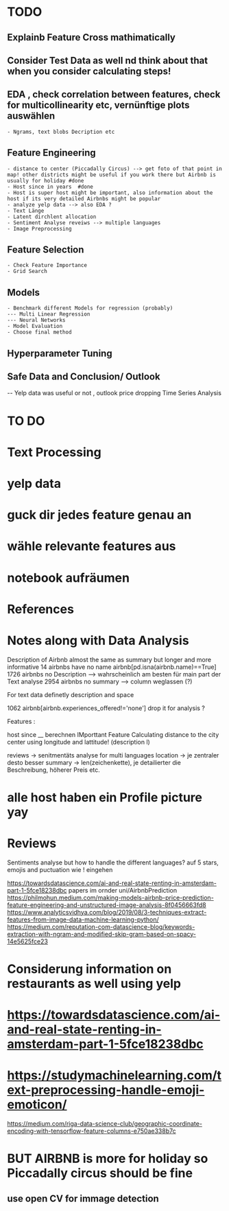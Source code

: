 # TODO
## Explainb Feature Cross mathimatically
## Consider Test Data as well nd think about that when you consider calculating steps!
 

## EDA , check correlation between features, check for multicollinearity etc, vernünftige plots auswählen
    - Ngrams, text blobs Decription etc
## Feature Engineering
    - distance to center (Piccadally Circus) --> get foto of that point in map! other districts might be useful if you work there but Airbnb is usually for holiday #done
    - Host since in years  #done
    - Host is super host might be important, also information about the host if its very detailed Airbnbs might be popular
    - analyze yelp data --> also EDA ? 
    - Text Länge 
    - Latent dirchlent allocation 
    - Sentiment Analyse reveiws --> multiple languages
    - Image Preprocessing 
## Feature Selection
    - Check Feature Importance 
    - Grid Search 
## Models
    - Benchmark different Models for regression (probably)
    --- Multi Linear Regression 
    --- Neural Networks 
    - Model Evaluation
    - Choose final method
## Hyperparameter Tuning

## Safe Data and Conclusion/ Outlook 
  -- Yelp data was useful or not , outlook price dropping Time Series Analysis 

# TO DO
# Text Processing 
# yelp data 
# guck dir jedes feature genau an 
# wähle relevante features aus 
# notebook aufräumen
# References


# Notes along with Data Analysis
Description of Airbnb almost the same as summary but longer and more informative
14 airbnbs have no name airbnb[pd.isna(airbnb.name)==True]
1726 airbnbs no Description --> wahrscheinlich am besten für main part der Text analyse
2954 airbnbs no summary --> column weglassen (?)

For text data definetly description and space

1062 airbnb[airbnb.experiences_offered!='none'] drop it for analysis ?

Features : 

host since __ berechnen 
IMporttant Feature Calculating distance to the city center using longitude and lattitude!
(description l)

reviews -> senitmentäts analyse for multi languages
location -> je zentraler desto besser
summary -> len(zeichenkette), je detailierter die Beschreibung, höherer Preis etc.


# alle host haben ein Profile picture yay

# Reviews
Sentiments analyse but how to handle the different languages?
auf 5 stars, emojis and puctuation wie ! eingehen

https://towardsdatascience.com/ai-and-real-state-renting-in-amsterdam-part-1-5fce18238dbc
papers im ornder uni/AirbnbPrediction
https://philmohun.medium.com/making-models-airbnb-price-prediction-feature-engineering-and-unstructured-image-analysis-8f0456663fd8
https://www.analyticsvidhya.com/blog/2019/08/3-techniques-extract-features-from-image-data-machine-learning-python/
https://medium.com/reputation-com-datascience-blog/keywords-extraction-with-ngram-and-modified-skip-gram-based-on-spacy-14e5625fce23
# Considerung information on restaurants as well using yelp
# https://towardsdatascience.com/ai-and-real-state-renting-in-amsterdam-part-1-5fce18238dbc
# https://studymachinelearning.com/text-preprocessing-handle-emoji-emoticon/

https://medium.com/riga-data-science-club/geographic-coordinate-encoding-with-tensorflow-feature-columns-e750ae338b7c


# BUT AIRBNB is more for holiday so Piccadally circus should be fine

## use open CV for immage detection 

